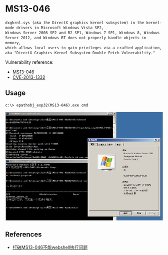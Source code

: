 # MS13-046
```
dxgkrnl.sys (aka the DirectX graphics kernel subsystem) in the kernel-mode drivers in Microsoft Windows Vista SP2, 
Windows Server 2008 SP2 and R2 SP1, Windows 7 SP1, Windows 8, Windows Server 2012, and Windows RT does not properly handle objects in memory, 
which allows local users to gain privileges via a crafted application, aka "DirectX Graphics Kernel Subsystem Double Fetch Vulnerability."
```

Vulnerability reference:
 * [MS13-046](https://technet.microsoft.com/library/security/ms13-046)
 * [CVE-2013-1332](http://cve.mitre.org/cgi-bin/cvename.cgi?name=CVE-2013-1332)


## Usage
```
c:\> epathobj_exp32(MS13-046).exe cmd
```
![2003](2003.png)  


## References 
* [打破MS13-046不能webshell执行问题](http://www.91ri.org/6708.html)  